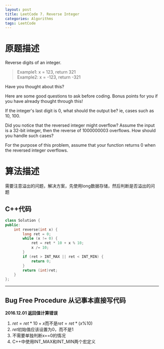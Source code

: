 ```yaml
---
layout: post
title: LeetCode 7. Reverse Integer
categories: Algorithms
tags: LeetCode
---
```


# 原题描述  
Reverse digits of an integer.

> Example1: x = 123, return 321  
Example2: x = -123, return -321   

Have you thought about this?

Here are some good questions to ask before coding. Bonus points for you if you have already thought through this!

If the integer's last digit is 0, what should the output be? ie, cases such as 10, 100.

Did you notice that the reversed integer might overflow? Assume the input is a 32-bit integer, then the reverse of 1000000003 overflows. How should you handle such cases?

For the purpose of this problem, assume that your function returns 0 when the reversed integer overflows.  

# 算法描述  
需要注意溢出的问题，解决方案，先使用long数据存储，然后判断是否溢出的问题  

## C++代码  
```c++
class Solution {
public:
    int reverse(int x) {
		long ret = 0;
        while (x != 0) {
            ret = ret * 10 + x % 10;
            x /= 10;
        }
        if (ret > INT_MAX || ret < INT_MIN) {
            return 0;
        }
        return (int)ret;
    }
};
```

--------------------

## Bug Free Procedure  从记事本直接写代码  
**2016.12.01 返回值计算错误**  
1. $ret = ret * 10 + x % 10$而不是$ret = ret * (x \% 10)$  
2. $ret$初始值应该设置为0，而不是1  
3. 不需要单独判断x==0的情况  
4. C++中使用INT_MAX和INT_MIN两个宏定义  

